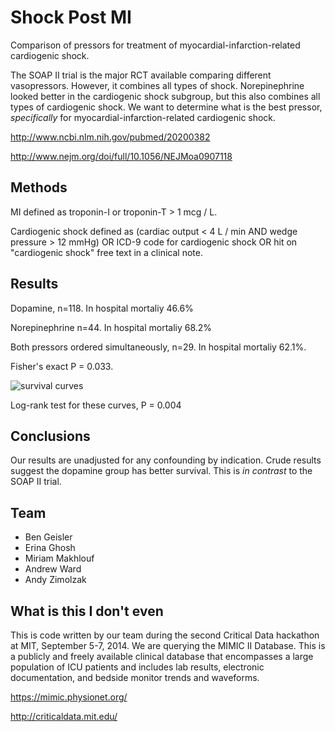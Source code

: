 Shock Post MI
========

Comparison of pressors for treatment of myocardial-infarction-related
cardiogenic shock.

The SOAP II trial is the major RCT available comparing different
vasopressors. However, it combines all types of shock. Norepinephrine
looked better in the cardiogenic shock subgroup, but this also
combines all types of cardiogenic shock. We want to determine what is
the best pressor, *specifically* for myocardial-infarction-related
cardiogenic shock.

http://www.ncbi.nlm.nih.gov/pubmed/20200382

http://www.nejm.org/doi/full/10.1056/NEJMoa0907118

Methods
-------

MI defined as troponin-I or troponin-T > 1 mcg / L.

Cardiogenic shock defined as (cardiac output < 4 L / min AND wedge
pressure > 12 mmHg) OR ICD-9 code for cardiogenic shock OR hit on
"cardiogenic shock" free text in a clinical note.

Results
-------

Dopamine, n=118. In hospital mortaliy 46.6%

Norepinephrine n=44. In hospital mortaliy 68.2%

Both pressors ordered simultaneously, n=29. In hospital mortaliy 62.1%.

Fisher's exact P = 0.033.

![survival curves](https://dl.dropboxusercontent.com/u/38640281/xfiles/inhospital-mort.png)

Log-rank test for these curves, P = 0.004

Conclusions
----

Our results are unadjusted for any confounding by indication. Crude
results suggest the dopamine group has better survival. This is *in
contrast* to the SOAP II trial.

Team
----
* Ben Geisler
* Erina Ghosh
* Miriam Makhlouf
* Andrew Ward
* Andy Zimolzak

What is this I don't even
----

This is code written by our team during the second Critical Data
hackathon at MIT, September 5-7, 2014. We are querying the MIMIC II
Database. This is a publicly and freely available clinical database
that encompasses a large population of ICU patients and includes lab
results, electronic documentation, and bedside monitor trends and
waveforms.

https://mimic.physionet.org/

http://criticaldata.mit.edu/

